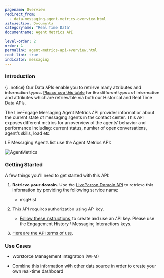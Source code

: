 ```yaml
---
pagename: Overview
redirect_from:
  - data-messaging-agent-metrics-overview.html
sitesection: Documents
categoryname: "Real Time Data"
documentname: Agent Metrics API

level-order: 2
order: 1
permalink: agent-metrics-api-overview.html
root-link: true
indicator: messaging
---
```

### Introduction

{: .notice}
Our Data APIs enable you to retrieve many attributes and information types. [Please see this table](https://developers.liveperson.com/common-resources-api-data-metrics.html) for the different types of information and attributes which are retrievable via both our Historical and Real Time Data APIs.

The LiveEngage Messaging Agent Metrics API provides information about the current state of messaging agents in the contact center. This API exposes different metrics for an overview of the agents’ behavior and performance including: current status, number of open conversations, agent’s skills, load etc.

LE Messaging Agents list use the Agent Metrics API:

![AgentMetrics](img/agentmetrics.png)

### Getting Started

A few things you'll need to get started with this API:

1. **Retrieve your domain**. Use the [LivePerson Domain API](agent-domain-domain-api.html) to retrieve this information by providing the following service name:

	* msgHist

2. This API requires authorization using API key.

	* [Follow these instructions](guides-gettingstarted.html), to create and use an API key. Please use the Engagement History / Messaging Interactions keys.

3. [Here are the API terms of use](https://www.liveperson.com/policies/apitou).



### Use Cases

* Workforce Management integration (WFM)

* Combine this information with other data source in order to create your own real-time dashboard
